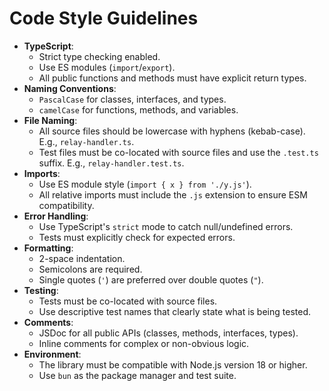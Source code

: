 # Code Style Guidelines

- **TypeScript**:
  - Strict type checking enabled.
  - Use ES modules (`import`/`export`).
  - All public functions and methods must have explicit return types.
- **Naming Conventions**:
  - `PascalCase` for classes, interfaces, and types.
  - `camelCase` for functions, methods, and variables.
- **File Naming**:
  - All source files should be lowercase with hyphens (kebab-case). E.g., `relay-handler.ts`.
  - Test files must be co-located with source files and use the `.test.ts` suffix. E.g., `relay-handler.test.ts`.
- **Imports**:
  - Use ES module style (`import { x } from './y.js'`).
  - All relative imports must include the `.js` extension to ensure ESM compatibility.
- **Error Handling**:
  - Use TypeScript's `strict` mode to catch null/undefined errors.
  - Tests must explicitly check for expected errors.
- **Formatting**:
  - 2-space indentation.
  - Semicolons are required.
  - Single quotes (`'`) are preferred over double quotes (`"`).
- **Testing**:
  - Tests must be co-located with source files.
  - Use descriptive test names that clearly state what is being tested.
- **Comments**:
  - JSDoc for all public APIs (classes, methods, interfaces, types).
  - Inline comments for complex or non-obvious logic.
- **Environment**:
  - The library must be compatible with Node.js version 18 or higher.
  - Use `bun` as the package manager and test suite.
